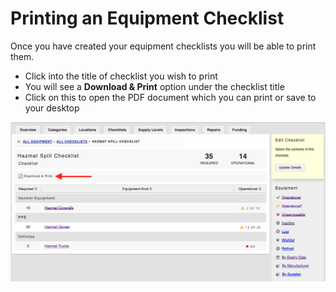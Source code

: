 # Printing an Equipment Checklist

Once you have created your equipment checklists you will be able to print them.&#x20;

* Click into the title of checklist you wish to print
* You will see a **Download & Print** option under the checklist title
* Click on this to open the PDF document which you can print or save to your desktop

![](<../../.gitbook/assets/Screen Shot 2022-04-26 at 8.03.28 AM.png>)
